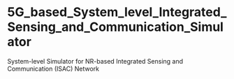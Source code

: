 # 5G_based_System_level_Integrated_Sensing_and_Communication_Simulator
System-level Simulator for NR-based Integrated Sensing and Communication (ISAC) Network
